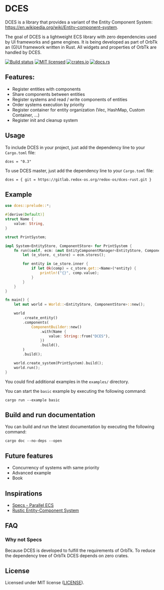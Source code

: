 # DCES

DCES is a library that provides a variant of the Entity Component System: https://en.wikipedia.org/wiki/Entity–component–system.

The goal of DCES is a lightweight ECS library with zero dependencies used by UI frameworks and game engines. It is being developed as part of OrbTk an (G)UI framework written in Rust. All widgets and properties of OrbTk are handled by DCES. 

[![Build status](https://gitlab.redox-os.org/redox-os/dces-rust/badges/master/build.svg)](https://gitlab.redox-os.org/redox-os/dces-rust/pipelines)
[![MIT licensed](https://img.shields.io/badge/license-MIT-blue.svg)](./LICENSE)
[![crates.io](https://img.shields.io/badge/crates.io-v0.2-orange.svg)](https://crates.io/crates/dces)
[![docs.rs](https://docs.rs/dces/badge.svg)](https://docs.rs/dces)

## Features:

* Register entities with components
* Share components between entities
* Register systems and read / write components of entities
* Order systems execution by priority
* Register container for entity organization (Vec, HashMap, Custom Container, ...)
* Register init and cleanup system

## Usage

To include DCES in your project, just add the dependency
line to your `Cargo.toml` file:

```text
dces = "0.3"
```

To use DCES master, just add the dependency
line to your `Cargo.toml` file:

```text
dces = { git = https://gitlab.redox-os.org/redox-os/dces-rust.git }
```

## Example

```rust
use dces::prelude::*;

#[derive(Default)]
struct Name {
    value: String,
}

struct PrintSystem;

impl System<EntityStore, ComponentStore> for PrintSystem {
    fn run(&self, ecm: &mut EntityComponentManager<EntityStore, ComponentStore>) {
        let (e_store, c_store) = ecm.stores();

        for entity in &e_store.inner {
            if let Ok(comp) = c_store.get::<Name>(*entity) {
                println!("{}", comp.value);
            }
        }
    }
}

fn main() {
    let mut world = World::<EntityStore, ComponentStore>::new();

    world
        .create_entity()
        .components(
            ComponentBuilder::new()
                .with(Name {
                    value: String::from("DCES"),
                })
                .build(),
        )
        .build();

    world.create_system(PrintSystem).build();
    world.run();
}
```

You could find additional examples in the `examples/` directory.

You can start the `basic` example by executing the following command:

```text
cargo run --example basic
```

## Build and run documentation

You can build and run the latest documentation by executing the following command:

```text
cargo doc --no-deps --open
```

## Future features

* Concurrency of systems with same priority
* Advanced example
* Book

## Inspirations

* [Specs - Parallel ECS](https://github.com/slide-rs/specs)
* [Rustic Entity-Component System](https://github.com/AndyBarron/rustic-ecs)

## FAQ

### Why not Specs
Because DCES is developed to fulfill the requirements of OrbTk. To reduce the dependency tree of OrbTk
DCES depends on zero crates.

## License

Licensed under MIT license ([LICENSE](LICENSE)).